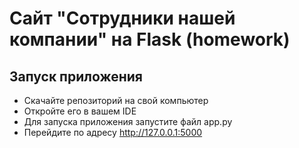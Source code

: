 # Сайт "Сотрудники нашей компании" на Flask (homework)

Запуск приложения
-
- Скачайте репозиторий на свой компьютер
- Откройте его в вашем IDE
- Для запуска приложения запустите файл app.py
- Перейдите по адресу http://127.0.0.1:5000
